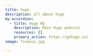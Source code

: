 ```yaml
---
title: hugo
description: all about hugo
my-accordion:
  - title: Hugo HQ
    description: Main Hugo website
    resources: []
    primary_action: https://gohugo.io/
image: finance.jpg

---
```






